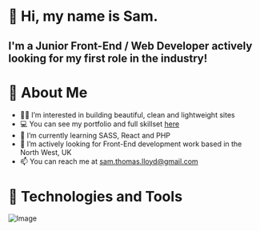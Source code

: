 # 👋 Hi, my name is Sam.
## I'm a Junior Front-End / Web Developer actively looking for my first role in the industry!  

# 👤 About Me
- 🙋‍♂️ I’m interested in building beautiful, clean and lightweight sites
- 💻 You can see my portfolio and full skillset [here](https://samllo.github.io/Portfolio-2021/)
- 🌱 I’m currently learning SASS, React and PHP
- 👀 I’m actively looking for Front-End development work based in the North West, UK
- 📫 You can reach me at sam.thomas.lloyd@gmail.com

# 🔧 Technologies and Tools
![Image](https://img.icons8.com/color/48/000000/html-5--v2.png) <img src=""/>


<!---
samllo/samllo is a ✨ special ✨ repository because its `README.md` (this file) appears on your GitHub profile.
You can click the Preview link to take a look at your changes.
--->

